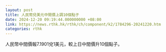 ```yaml
---
layout: post
title: 人民幣兌美元中間價上調10個點子
date: 2024-12-20 09:19:44.000000000 +08:00
link: https://news.rthk.hk/rthk/ch/component/k2/1784296-20241220.htm
categories: rthk
---
```


人民幣中間價報7.1901兌1美元，較上日中間價升10個點子。
